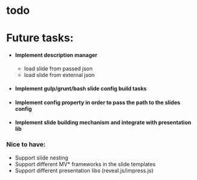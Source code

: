 # todo


# Future tasks:

 - #### Implement description manager
   
    - load slide from passed json
    - load slide from external json
 - #### Implement gulp/grunt/bash slide config build tasks

         

 - #### Implement config property in order to pass the path to the slides config
        

 - #### Implement slide building mechanism and integrate with presentation lib
       

### Nice to have:

 - Support slide nesting
 - Support different MV* frameworks in the slide templates
 - Support different presentation libs (reveal.js/impress.js)

     
  